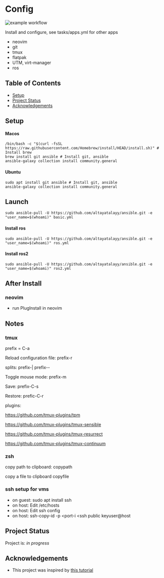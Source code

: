 # Config
![example workflow](https://github.com/altayatalayy/ansible/actions/workflows/CI.yml/badge.svg)

Install and configure, see tasks/apps.yml for other apps
* neovim
* git
* tmux
* flatpak
* UTM, virt-manager
* ros

## Table of Contents
* [Setup](#setup)
* [Project Status](#project-status)
* [Acknowledgements](#acknowledgements)
<!-- * [License](#license) -->

## Setup
#### Macos
```
/bin/bash -c "$(curl -fsSL https://raw.githubusercontent.com/Homebrew/install/HEAD/install.sh)" # Install brew
brew install git ansible # Install git, ansible
ansible-galaxy collection install community.general
```
#### Ubuntu
```
sudo apt install git ansible # Install git, ansible
ansible-galaxy collection install community.general
```

## Launch
```
sudo ansible-pull -U https://github.com/altayatalayy/ansible.git -e "user_name=$(whoami)" basic.yml
```
#### Install ros
```
sudo ansible-pull -U https://github.com/altayatalayy/ansible.git -e "user_name=$(whoami)" ros.yml
```
#### Install ros2
```
sudo ansible-pull -U https://github.com/altayatalayy/ansible.git -e "user_name=$(whoami)" ros2.yml
```

## After Install
### neovim
- run PlugInstall in neovim
  
## Notes
### tmux
prefix = C-a

Reload configuration file: prefix-r

splits: prefix-| prefix--

Toggle mouse mode: prefix-m

Save: prefix-C-s

Restore: prefic-C-r

plugins:

https://github.com/tmux-plugins/tpm

https://github.com/tmux-plugins/tmux-sensible 

https://github.com/tmux-plugins/tmux-resurrect

https://github.com/tmux-plugins/tmux-continuum
  
 
### zsh

copy path to clipboard: copypath

copy a file to clipboard copyfile

### ssh setup for vms
- on guest: sudo apt install ssh
- on host: Edit /etc/hosts
- on host: Edit ssh config 
- on host: ssh-copy-id -p <port-i <ssh public keyuser@host


## Project Status
Project is: _in progress_ 

## Acknowledgements
- This project was inspired by [this tutorial](https://www.example.com)
